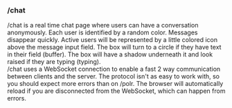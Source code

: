 ### /chat
/chat is a real time chat page where users can have a conversation anonymously. Each user is identified by a random color. Messages disappear quickly.
Active users will be represented by a little colored icon above the message input field. The box will turn to a circle if they have text in their field (buffer). The box will have a shadow underneath it and look raised if they are typing (typing).  
/chat uses a WebSocket connection to enable a fast 2 way communication between clients and the server. The protocol isn't as easy to work with, so you should expect more errors than on /polr. The browser will automatically reload if you are disconnected from the WebSocket, which can happen from errors.
